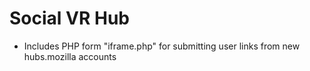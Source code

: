 # Social VR Hub

- Includes PHP form "iframe.php" for submitting user links from new hubs.mozilla accounts 